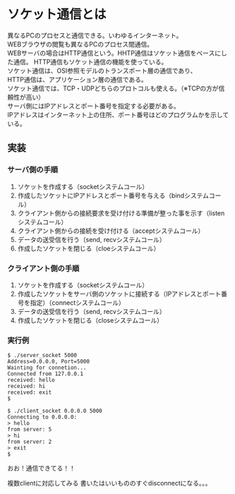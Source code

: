 # ソケット通信とは
異なるPCのプロセスと通信できる。いわゆるインターネット。  
WEBブラウザの閲覧も異なるPCのプロセス間通信。  
WEBサーバの場合はHTTP通信という。HHTP通信はソケット通信をベースにした通信。
HTTP通信もソケット通信の機能を使っている。   
ソケット通信は、OSI参照モデルのトランスポート層の通信であり、  
HTTP通信は、アプリケーション層の通信である。  
ソケット通信では、TCP・UDPどちらのプロトコルも使える。（※TCPの方が信頼性が高い）  
サーバ側にはIPアドレスとポート番号を指定する必要がある。  
IPアドレスはインターネット上の住所、ポート番号はどのプログラムかを示している。  

## 実装

### サーバ側の手順
1. ソケットを作成する（socketシステムコール）
2. 作成したソケットにIPアドレスとポート番号を与える（bindシステムコール）
3. クライアント側からの接続要求を受け付ける準備が整った事を示す（listenシステムコール）
4. クライアント側からの接続を受け付ける（acceptシステムコール）
5. データの送受信を行う（send, recvシステムコール）
6. 作成したソケットを閉じる（cloeシステムコール）

### クライアント側の手順
1. ソケットを作成する（socketシステムコール）
2. 作成したソケットをサーバ側のソケットに接続する（IPアドレスとポート番号を指定）（connectシステムコール）
3. データの送受信を行う（send, recvシステムコール）
4. 作成したソケットを閉じる（closeシステムコール）


### 実行例
```
$ ./server_socket 5000
Address=0.0.0.0, Port=5000
Wainting for connetion...
Connected from 127.0.0.1
received: hello
received: hi
received: exit
$ 
```

```
$ ./client_socket 0.0.0.0 5000
Connecting to 0.0.0.0:
> hello
from server: 5
> hi
from server: 2
> exit
$
```

おお！通信できてる！！

複数clientに対応してみる
書いたはいいもののすぐdisconnectになる。。。





